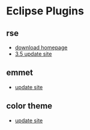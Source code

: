 Eclipse Plugins
=====================

rse
----------
* [download homepage](http://download.eclipse.org/tm/downloads/index.php)
* [3.5 update site](http://download.eclipse.org/tm/updates/3.5)

emmet
-------------
* [update site](http://download.emmet.io/eclipse/updates/)

color theme
-------------

* [update site](http://eclipse-color-theme.github.com/update)

